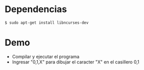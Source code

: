 
# Dependencias

`$ sudo apt-get install libncurses-dev`

# Demo
- Compilar y ejecutar el programa
- Ingresar "0,1,X" para dibujar el caracter "X" en el casillero 0,1
